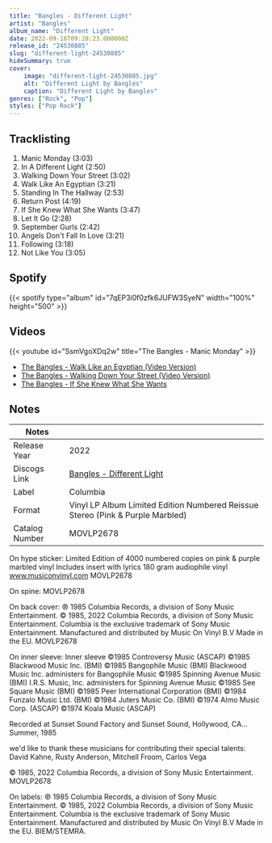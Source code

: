 ```yaml
---
title: "Bangles - Different Light"
artist: "Bangles"
album_name: "Different Light"
date: 2022-09-16T09:28:23.000000Z
release_id: "24530885"
slug: "different-light-24530885"
hideSummary: true
cover:
    image: "different-light-24530885.jpg"
    alt: "Different Light by Bangles"
    caption: "Different Light by Bangles"
genres: ["Rock", "Pop"]
styles: ["Pop Rock"]
---
```


## Tracklisting
1. Manic Monday (3:03)
2. In A Different Light (2:50)
3. Walking Down Your Street (3:02)
4. Walk Like An Egyptian (3:21)
5. Standing In The Hallway (2:53)
6. Return Post (4:19)
7. If She Knew What She Wants (3:47)
8. Let It Go (2:28)
9. September Gurls (2:42)
10. Angels Don't Fall In Love (3:21)
11. Following (3:18)
12. Not Like You (3:05)


## Spotify
{{< spotify type="album" id="7qEP3i0f0zfk6JUFW3SyeN" width="100%" height="500" >}}



## Videos
{{< youtube id="SsmVgoXDq2w" title="The Bangles - Manic Monday" >}}
- [The Bangles - Walk Like an Egyptian (Video Version)](https://www.youtube.com/watch?v=Cv6tuzHUuuk)
- [The Bangles - Walking Down Your Street (Video Version)](https://www.youtube.com/watch?v=HvnV2jFeWNQ)
- [The Bangles - If She Knew What She Wants](https://www.youtube.com/watch?v=mu_pNeqAQ-U)

## Notes
| Notes          |             |
| ---------------| ----------- |
| Release Year   | 2022 |
| Discogs Link   | [Bangles - Different Light](https://www.discogs.com/release/24530885-Bangles-Different-Light) |
| Label          | Columbia |
| Format         | Vinyl LP Album Limited Edition Numbered Reissue Stereo (Pink & Purple Marbled) |
| Catalog Number | MOVLP2678 |

On hype sticker:
Limited Edition of 4000 numbered copies on pink & purple marbled vinyl
Includes insert with lyrics
180 gram audiophile vinyl
www.musiconvinyl.com MOVLP2678

On spine: MOVLP2678

On back cover: ℗ 1985 Columbia Records, a division of Sony Music Entertainment. © 1985, 2022 Columbia Records, a division of Sony Music Entertainment. Columbia is the exclusive trademark of Sony Music Entertainment. 
Manufactured and distributed by Music On Vinyl B.V 
Made in the EU. MOVLP2678

On inner sleeve:
Inner sleeve
©1985 Controversy Music (ASCAP) 
©1985 Blackwood Music Inc. (BMI) 
©1985 Bangophile Music (BMI) 
Blackwood Music Inc. administers for Bangophile Music
©1985 Spinning Avenue Music (BMI) 
I.R.S. Music, Inc. administers for Spinning Avenue Music
©1985 See Square Music (BMI) 
©1985 Peer International Corporation (BMI) 
©1984 Funzalo Music Ltd. (BMI) 
©1984 Juters Music Co. (BMI) 
©1974 Almo Music Corp. (ASCAP) 
©1974 Koala Music (ASCAP) 

Recorded at Sunset Sound Factory and Sunset Sound, Hollywood, CA… Summer, 1985

we'd like to thank these musicians for contributing their special talents: David Kahne, Rusty Anderson, Mitchell Froom, Carlos Vega

© 1985, 2022 Columbia Records, a division of Sony Music Entertainment. MOVLP2678

On labels: ℗ 1985 Columbia Records, a division of Sony Music Entertainment. © 1985, 2022 Columbia Records, a division of Sony Music Entertainment. Columbia is the exclusive trademark of Sony Music Entertainment. Manufactured and distributed by Music On Vinyl B.V
Made in the EU. BIEM/STEMRA.


